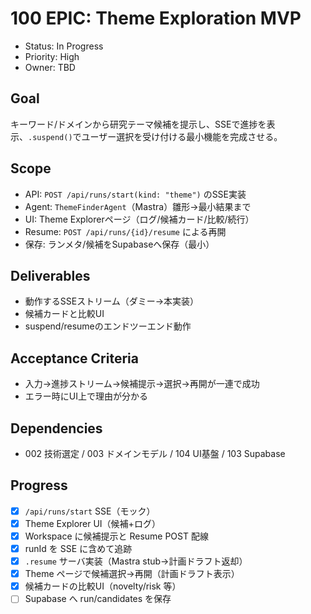 # 100 EPIC: Theme Exploration MVP

- Status: In Progress
- Priority: High
- Owner: TBD

## Goal
キーワード/ドメインから研究テーマ候補を提示し、SSEで進捗を表示、`.suspend()`でユーザー選択を受け付ける最小機能を完成させる。

## Scope
- API: `POST /api/runs/start(kind: "theme")` のSSE実装
- Agent: `ThemeFinderAgent`（Mastra）雛形→最小結果まで
- UI: Theme Explorerページ（ログ/候補カード/比較/続行）
- Resume: `POST /api/runs/{id}/resume` による再開
- 保存: ランメタ/候補をSupabaseへ保存（最小）

## Deliverables
- 動作するSSEストリーム（ダミー→本実装）
- 候補カードと比較UI
- suspend/resumeのエンドツーエンド動作

## Acceptance Criteria
- 入力→進捗ストリーム→候補提示→選択→再開が一連で成功
- エラー時にUI上で理由が分かる

## Dependencies
- 002 技術選定 / 003 ドメインモデル / 104 UI基盤 / 103 Supabase

## Progress
- [x] `/api/runs/start` SSE（モック）
- [x] Theme Explorer UI（候補+ログ）
- [x] Workspace に候補提示と Resume POST 配線
- [x] runId を SSE に含めて追跡
- [x] `.resume` サーバ実装（Mastra stub→計画ドラフト返却）
- [x] Theme ページで候補選択→再開（計画ドラフト表示）
- [x] 候補カードの比較UI（novelty/risk 等）
- [ ] Supabase へ run/candidates を保存
